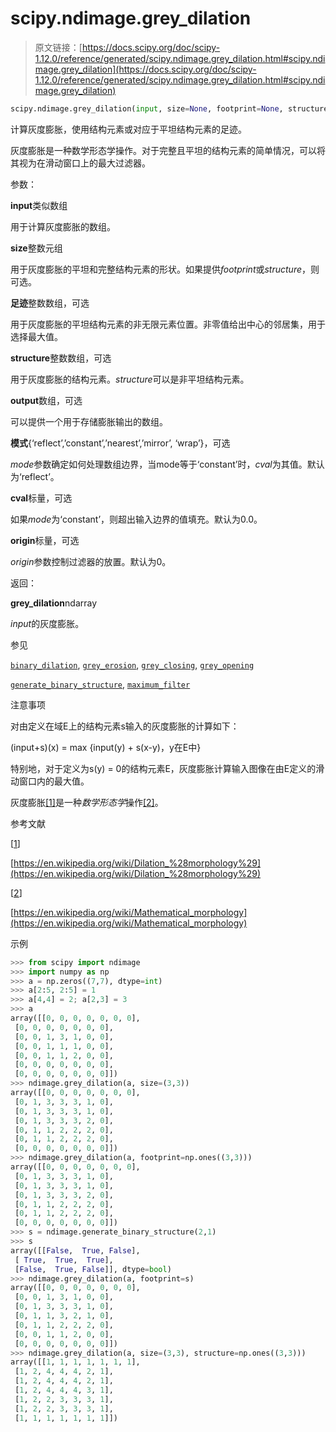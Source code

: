 # scipy.ndimage.grey_dilation

> 原文链接：[https://docs.scipy.org/doc/scipy-1.12.0/reference/generated/scipy.ndimage.grey_dilation.html#scipy.ndimage.grey_dilation](https://docs.scipy.org/doc/scipy-1.12.0/reference/generated/scipy.ndimage.grey_dilation.html#scipy.ndimage.grey_dilation)

```py
scipy.ndimage.grey_dilation(input, size=None, footprint=None, structure=None, output=None, mode='reflect', cval=0.0, origin=0)
```

计算灰度膨胀，使用结构元素或对应于平坦结构元素的足迹。

灰度膨胀是一种数学形态学操作。对于完整且平坦的结构元素的简单情况，可以将其视为在滑动窗口上的最大过滤器。

参数：

**input**类似数组

用于计算灰度膨胀的数组。

**size**整数元组

用于灰度膨胀的平坦和完整结构元素的形状。如果提供*footprint*或*structure*，则可选。

**足迹**整数数组，可选

用于灰度膨胀的平坦结构元素的非无限元素位置。非零值给出中心的邻居集，用于选择最大值。

**structure**整数数组，可选

用于灰度膨胀的结构元素。*structure*可以是非平坦结构元素。

**output**数组，可选

可以提供一个用于存储膨胀输出的数组。

**模式**{‘reflect’,’constant’,’nearest’,’mirror’, ‘wrap’}，可选

*mode*参数确定如何处理数组边界，当mode等于‘constant’时，*cval*为其值。默认为‘reflect’。

**cval**标量，可选

如果*mode*为‘constant’，则超出输入边界的值填充。默认为0.0。

**origin**标量，可选

*origin*参数控制过滤器的放置。默认为0。

返回：

**grey_dilation**ndarray

*input*的灰度膨胀。

参见

[`binary_dilation`](https://docs.scipy.org/doc/scipy-1.12.0/reference/generated/scipy.ndimage.binary_dilation.html#scipy.ndimage.binary_dilation "scipy.ndimage.binary_dilation"), [`grey_erosion`](https://docs.scipy.org/doc/scipy-1.12.0/reference/generated/scipy.ndimage.grey_erosion.html#scipy.ndimage.grey_erosion "scipy.ndimage.grey_erosion"), [`grey_closing`](https://docs.scipy.org/doc/scipy-1.12.0/reference/generated/scipy.ndimage.grey_closing.html#scipy.ndimage.grey_closing "scipy.ndimage.grey_closing"), [`grey_opening`](https://docs.scipy.org/doc/scipy-1.12.0/reference/generated/scipy.ndimage.grey_opening.html#scipy.ndimage.grey_opening "scipy.ndimage.grey_opening")

[`generate_binary_structure`](https://docs.scipy.org/doc/scipy-1.12.0/reference/generated/scipy.ndimage.generate_binary_structure.html#scipy.ndimage.generate_binary_structure "scipy.ndimage.generate_binary_structure"), [`maximum_filter`](https://docs.scipy.org/doc/scipy-1.12.0/reference/generated/scipy.ndimage.maximum_filter.html#scipy.ndimage.maximum_filter "scipy.ndimage.maximum_filter")

注意事项

对由定义在域E上的结构元素s输入的灰度膨胀的计算如下：

(input+s)(x) = max {input(y) + s(x-y)，y在E中}

特别地，对于定义为s(y) = 0的结构元素E，灰度膨胀计算输入图像在由E定义的滑动窗口内的最大值。

灰度膨胀[[1]](#rcb08f81d91ed-1)是一种*数学形态学*操作[[2]](#rcb08f81d91ed-2)。

参考文献

[[1](#id1)]

[https://en.wikipedia.org/wiki/Dilation_%28morphology%29](https://en.wikipedia.org/wiki/Dilation_%28morphology%29)

[[2](#id2)]

[https://en.wikipedia.org/wiki/Mathematical_morphology](https://en.wikipedia.org/wiki/Mathematical_morphology)

示例

```py
>>> from scipy import ndimage
>>> import numpy as np
>>> a = np.zeros((7,7), dtype=int)
>>> a[2:5, 2:5] = 1
>>> a[4,4] = 2; a[2,3] = 3
>>> a
array([[0, 0, 0, 0, 0, 0, 0],
 [0, 0, 0, 0, 0, 0, 0],
 [0, 0, 1, 3, 1, 0, 0],
 [0, 0, 1, 1, 1, 0, 0],
 [0, 0, 1, 1, 2, 0, 0],
 [0, 0, 0, 0, 0, 0, 0],
 [0, 0, 0, 0, 0, 0, 0]])
>>> ndimage.grey_dilation(a, size=(3,3))
array([[0, 0, 0, 0, 0, 0, 0],
 [0, 1, 3, 3, 3, 1, 0],
 [0, 1, 3, 3, 3, 1, 0],
 [0, 1, 3, 3, 3, 2, 0],
 [0, 1, 1, 2, 2, 2, 0],
 [0, 1, 1, 2, 2, 2, 0],
 [0, 0, 0, 0, 0, 0, 0]])
>>> ndimage.grey_dilation(a, footprint=np.ones((3,3)))
array([[0, 0, 0, 0, 0, 0, 0],
 [0, 1, 3, 3, 3, 1, 0],
 [0, 1, 3, 3, 3, 1, 0],
 [0, 1, 3, 3, 3, 2, 0],
 [0, 1, 1, 2, 2, 2, 0],
 [0, 1, 1, 2, 2, 2, 0],
 [0, 0, 0, 0, 0, 0, 0]])
>>> s = ndimage.generate_binary_structure(2,1)
>>> s
array([[False,  True, False],
 [ True,  True,  True],
 [False,  True, False]], dtype=bool)
>>> ndimage.grey_dilation(a, footprint=s)
array([[0, 0, 0, 0, 0, 0, 0],
 [0, 0, 1, 3, 1, 0, 0],
 [0, 1, 3, 3, 3, 1, 0],
 [0, 1, 1, 3, 2, 1, 0],
 [0, 1, 1, 2, 2, 2, 0],
 [0, 0, 1, 1, 2, 0, 0],
 [0, 0, 0, 0, 0, 0, 0]])
>>> ndimage.grey_dilation(a, size=(3,3), structure=np.ones((3,3)))
array([[1, 1, 1, 1, 1, 1, 1],
 [1, 2, 4, 4, 4, 2, 1],
 [1, 2, 4, 4, 4, 2, 1],
 [1, 2, 4, 4, 4, 3, 1],
 [1, 2, 2, 3, 3, 3, 1],
 [1, 2, 2, 3, 3, 3, 1],
 [1, 1, 1, 1, 1, 1, 1]]) 
```
